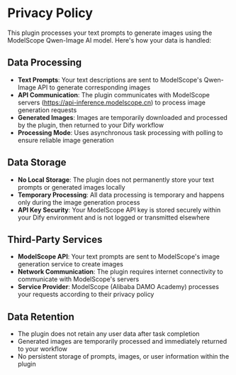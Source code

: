 # Privacy Policy

This plugin processes your text prompts to generate images using the ModelScope Qwen-Image AI model. Here's how your data is handled:

## Data Processing

- **Text Prompts**: Your text descriptions are sent to ModelScope's Qwen-Image API to generate corresponding images
- **API Communication**: The plugin communicates with ModelScope servers (https://api-inference.modelscope.cn) to process image generation requests
- **Generated Images**: Images are temporarily downloaded and processed by the plugin, then returned to your Dify workflow
- **Processing Mode**: Uses asynchronous task processing with polling to ensure reliable image generation

## Data Storage

- **No Local Storage**: The plugin does not permanently store your text prompts or generated images locally
- **Temporary Processing**: All data processing is temporary and happens only during the image generation process
- **API Key Security**: Your ModelScope API key is stored securely within your Dify environment and is not logged or transmitted elsewhere

## Third-Party Services

- **ModelScope API**: Your text prompts are sent to ModelScope's image generation service to create images
- **Network Communication**: The plugin requires internet connectivity to communicate with ModelScope's servers
- **Service Provider**: ModelScope (Alibaba DAMO Academy) processes your requests according to their privacy policy

## Data Retention

- The plugin does not retain any user data after task completion
- Generated images are temporarily processed and immediately returned to your workflow
- No persistent storage of prompts, images, or user information within the plugin
